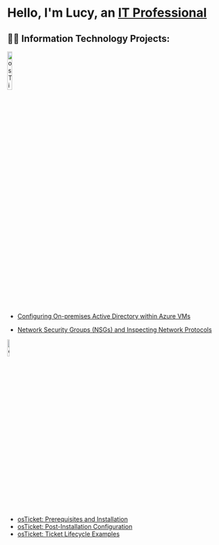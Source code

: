 <h1>Hello, I'm Lucy, an <a href="https://linkedin.com/in/Josh">IT Professional</a>

<h2>👨‍💻 Information Technology Projects:</h2>

<img src="https://github.com/lxiong023/lxiong023/assets/141647142/176c921d-344d-4c5d-afac-263b89961d72" height="15%" width="15%" alt="osTicket logo"/>

  - [Configuring On-premises Active Directory within Azure VMs](https://github.com/lxiong023/Config-AD.git)

  - [Network Security Groups (NSGs) and Inspecting Network Protocols](https://github.com/lxiong023/Azure-Network-Protocols.git)
  
<img src="https://i.imgur.com/KzJbWRS.png" height="10%" width="10%" alt="osTicket logo"/>

  - [osTicket: Prerequisites and Installation](https://github.com/lxiong023/osticket-prereqs)
  - [osTicket: Post-Installation Configuration](https://github.com/lxiong023/Post-Install-Config.git)
  - [osTicket: Ticket Lifecycle Examples](https://github.com/lxiong023/Ticket-Lifecycle.git)

